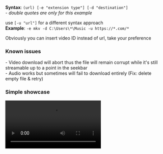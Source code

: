 **Syntax**: `(url) [-e "extension type"] [-d "destination"]` <br>
\- *double quotes are only for this example*

use `[-u "url"]` for a different syntax approach <br>
**Example**: `-e mkv -d C:\Users\*\Music -u https://*.com/*`

Obviously you can insert video ID instead of url, take your preference

### Known issues 
\- Video download will abort thus the file will remain corrupt while it's still streamable up to a point in the seekbar <br>
\- Audio works but sometimes will fail to download entirely (Fix: delete empty file & retry)

### Simple showcase
<video src="https://github.com/user-attachments/assets/debfa1a2-2e97-4113-b0d7-7edcc74812cb">
